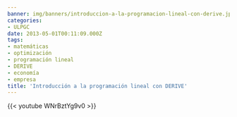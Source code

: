 ```yaml
---
banner: img/banners/introduccion-a-la-programacion-lineal-con-derive.jpg
categories:
- ULPGC
date: 2013-05-01T00:11:09.000Z
tags:
- matemáticas
- optimización
- programación lineal
- DERIVE
- economía
- empresa
title: 'Introducción a la programación lineal con DERIVE'
---
```


 

{{< youtube WNrBztYg9v0 >}}
